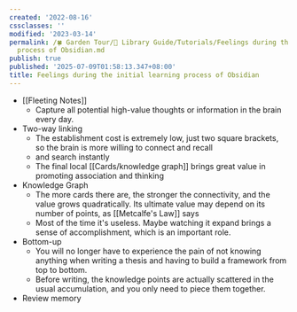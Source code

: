 ```yaml
---
created: '2022-08-16'
cssclasses: ''
modified: '2023-03-14'
permalink: /🍀 Garden Tour/🧰 Library Guide/Tutorials/Feelings during the initial learning
  process of Obsidian.md
publish: true
published: '2025-07-09T01:58:13.347+08:00'
title: Feelings during the initial learning process of Obsidian
---
```

- [[Fleeting Notes]]
	- Capture all potential high-value thoughts or information in the brain every day.
- Two-way linking
	- The establishment cost is extremely low, just two square brackets, so the brain is more willing to connect and recall
	- and search instantly
	- The final local [[Cards/knowledge graph]] brings great value in promoting association and thinking
- Knowledge Graph
	- The more cards there are, the stronger the connectivity, and the value grows quadratically. Its ultimate value may depend on its number of points, as [[Metcalfe's Law]] says
	- Most of the time it's useless. Maybe watching it expand brings a sense of accomplishment, which is an important role.
- Bottom-up
	- You will no longer have to experience the pain of not knowing anything when writing a thesis and having to build a framework from top to bottom.
	- Before writing, the knowledge points are actually scattered in the usual accumulation, and you only need to piece them together.
- Review memory 